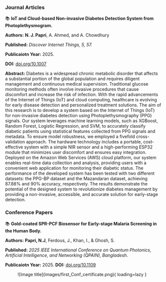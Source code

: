 ### **Journal Articles**

📚 **IoT and Cloud-based Non-invasive Diabetes Detection System from Photoplethysmogram.**


**Authors:** **N. J. Papri**, A. Ahmed, and A. Chowdhury 

**Published:** *Discover Internet Things, 5, 57.* 

**Publicaiotn Year:** 2025. 

**DOI:** [doi.org/10.1007](https://doi.org/10.1007/s43926-025-00158-w)

**Abstract:** Diabetes is a widespread chronic metabolic disorder that affects a substantial portion of the global population and requires diligent management and continuous medical supervision. Traditional glucose monitoring methods often involve invasive procedures that cause discomfort and increase the risk of infection. With the rapid advancements of the Internet of Things (IoT) and cloud computing, healthcare is evolving for early disease detection and personalized treatment solutions. The aim of this research is to develop a system based on the Internet of Things (IoT) for non-invasive diabetes detection using Photoplethysmography (PPG) signals. Our system leverages machine learning models, such as XGBoost, Random Forest, Logistic Regression, and SVM, to accurately classify diabetic patients using statistical features collected from PPG signals and metadata. To ensure model robustness, we employed a fivefold cross-validation approach. The hardware technology includes a portable, cost-effective system with a simple NIR sensor and a high-performing ESP32 module that minimizes user discomfort and ensures easy integration. Deployed on the Amazon Web Services (AWS) cloud platform, our system enables real-time data collection and analysis, providing users with a convenient web application for monitoring their diabetic status. The performance of the developed system has been tested with two different datasets: the PPG-BP dataset and the Mazandaran dataset, achieving 87.88% and 90% accuracy, respectively. The results demonstrate the potential of the designed system to revolutionize diabetes management by providing a non-invasive, accessible, and accurate solution for early-stage detection.

### **Conference Papers**
📚 **Gold-coated SPR-PCF Biosensor for Early-stage Malaria Screening in the Human Body.**


**Authors:** **Papri, N.J**, Ferdous, J., Khan, I., & Ghosh, S.

**Published:** *2025 IEEE International Conference on Quantum Photonics, Artificial Intelligence, and Networking 
(QPAIN), Bangladesh*.

**Publicaiotn Year:** 2025. 
**DOI:** [doi.org/10.1109](10.1109/QPAIN66474.2025.11171991) 

<!-- **Abstract:** This study introduces a Surface Plasmon 
Resonance (SPR) sensor based on a Photonic Crystal Fiber 
(PCF) aimed at the early screening of malaria in blood 
samples. The sensor is designed with a circular PCF structure 
that features hexagonally arranged air holes and a gold
coated exterior. It facilitates surface plasmon excitation at the 
metal-analyte interface. Performance evaluations of the 
sensor against normal and malaria-infected red blood cells 
(RBC) at various stages-ring, trophozoite, and schizont were 
conducted using numerical simulations through the Finite 
Element Method (FEM) in COMSOL Multiphysics v5.6, with 
each stage having unique refractive indices. The proposed 
sensor exhibits remarkable sensitivity and minimal 
confinement loss, achieving wavelength sensitivities of 
12,857.143 nm/RIU, 7,083.33 nm/RIU, and 4,500 nm/RIU for 
the ring-stage, trophozoite-stage, and schizont-stage, 
respectively. The corresponding amplitude sensitivities are 
1,741.95 RIU-1, 1,518.886 RIU-1, and 766.734 RIU-1. The 
corresponding figure of merit (FOM) is calculated as 267.86, 
202.38, and 128.57. Additionally, the sensor exhibits low 
confinement losses of 8.48 dB/cm for normal RBC, 4.79 dB/cm 
for ring-stage, 2.54 dB/cm for trophozoite-stage, and 1.66 
dB/cm for schizont-stage infected RBC. These results 
underscore the sensor's potential for accurate, label-free 
malaria detection and offer a promising solution for portable, 
real-time diagnostic applications.  -->

<figure markdown="span">
![Image title](images/first_Conf_certificate.png){ loading=lazy }
  <figcaption></figcaption>
</figure>